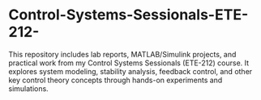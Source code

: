 # Control-Systems-Sessionals-ETE-212-
This repository includes lab reports, MATLAB/Simulink projects, and practical work from my Control Systems Sessionals (ETE-212) course. It explores system modeling, stability analysis, feedback control, and other key control theory concepts through hands-on experiments and simulations.
